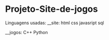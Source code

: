 # Projeto-Site-de-jogos



Linguagens usadas:
__site:
    html
    css
    javasript
    sql

__jogos:
    C++
    Python
